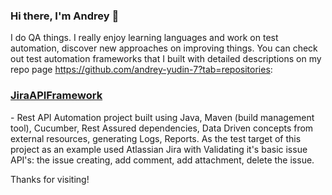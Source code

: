 ### Hi there, I'm Andrey 👋

I do QA things. I really enjoy learning languages and work on test automation, discover new approaches on improving things. You can check out test automation frameworks that I built with detailed descriptions on my repo page https://github.com/andrey-yudin-7?tab=repositories:

<b><h3>[JiraAPIFramework](https://github.com/andrey-yudin-7/JiraAPIFramework)</b></h3> - Rest API Automation project built using Java, Maven (build management tool), Cucumber, Rest Assured dependencies, Data Driven concepts from external resources, generating Logs, Reports. As the test target of this project as an example used Atlassian Jira with Validating it's basic issue API's: the issue creating, add comment, add attachment, delete the issue.


Thanks for visiting!

<!--
**andrey-yudin-7/andrey-yudin-7** is a ✨ _special_ ✨ repository because its `README.md` (this file) appears on your GitHub profile.

Here are some ideas to get you started:

- 🔭 I’m currently working on ...
- 🌱 I’m currently learning ...
- 👯 I’m looking to collaborate on ...
- 🤔 I’m looking for help with ...
- 💬 Ask me about ...
- 📫 How to reach me: ...
- 😄 Pronouns: ...
- ⚡ Fun fact: ...
-->
